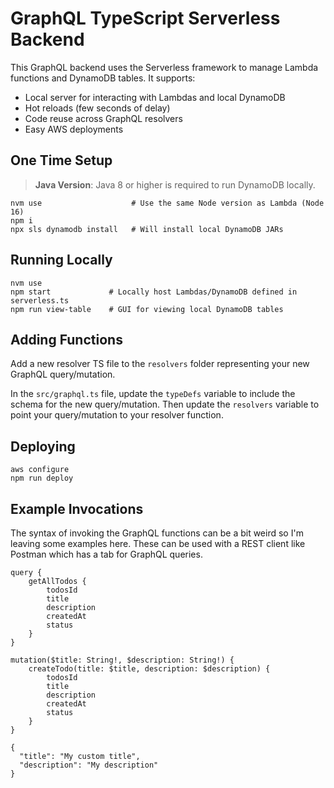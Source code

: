 # GraphQL TypeScript Serverless Backend
This GraphQL backend uses the Serverless framework to manage Lambda functions and DynamoDB tables. It supports:
* Local server for interacting with Lambdas and local DynamoDB
* Hot reloads (few seconds of delay)
* Code reuse across GraphQL resolvers
* Easy AWS deployments

## One Time Setup
> **Java Version**: Java 8 or higher is required to run DynamoDB locally.

```
nvm use                    # Use the same Node version as Lambda (Node 16)
npm i
npx sls dynamodb install   # Will install local DynamoDB JARs
```

## Running Locally

```
nvm use
npm start             # Locally host Lambdas/DynamoDB defined in serverless.ts
npm run view-table    # GUI for viewing local DynamoDB tables
```

## Adding Functions

Add a new resolver TS file to the `resolvers` folder representing your new GraphQL query/mutation.

In the `src/graphql.ts` file, update the `typeDefs` variable to include the schema for the new query/mutation. Then update the `resolvers` variable to point your query/mutation to your resolver function.

## Deploying
```
aws configure
npm run deploy
```

## Example Invocations
The syntax of invoking the GraphQL functions can be a bit weird so I'm leaving some examples here. These can be used with a REST client like Postman which has a tab for GraphQL queries.

```
query {
    getAllTodos {
        todosId
        title
        description
        createdAt
        status
    }
}
```

```
mutation($title: String!, $description: String!) {
    createTodo(title: $title, description: $description) {
        todosId
        title
        description
        createdAt
        status
    }
}

{
  "title": "My custom title",
  "description": "My description"
}
```


